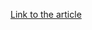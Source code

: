 [Link to the article](https://blogs.technet.microsoft.com/mmpc/2016/04/26/digging-deep-for-platinum/)

